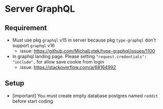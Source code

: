 # Server GraphQL

## Requirement

- Must use pkg `graphql` v15 in server because pkg `type-graphql` don't support `graphql` v16
  - issue: https://github.com/MichalLytek/type-graphql/issues/1100
- In graphql landing page. Please setting `"request.credentials": "include",` for allow save cookie from login
  - issue: https://stackoverflow.com/a/68164992

## Setup

- [important] You must create empty database postgres named `reddit` before start coding